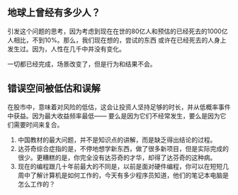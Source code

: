 ## 地球上曾经有多少人？
引发这个问题的思考，因为考虑到现在在世的80亿人和预估的已经死去的1000亿人相比，不到10%。那么，我们现在想的，尝试的东西
或许在已经死去的人身上发生过。因为，人性在几千中并没有变化。

一切都已经完成，场景改变了，但是行为和结果不会。

## 错误空间被低估和误解
在股市中，意味着对风险的低估，这会让投资人坚持足够的时长，并从低概率事件中获益。因为最大收益频率最低——
要么是因为它们不经常发生，要么是因为它们需要时间来复合。

1. 中国教材的最大问题，并不是知识点的讲解，而是缺乏得出结论的过程。
2. 达芬奇综合症指的是，不停地想学新东西，做了很多新项目，但是实际完成的很少。更糟糕的是，你完全没有达芬奇的才华，却得了达芬奇的这种病。
3. 现在的编程跟几十年前最大的不同是，以前是面对硬件编程，你可以在短短几周中了解计算机是如何工作的，今天有多少程序员知道，他们的笔记本电脑是怎么工作的？